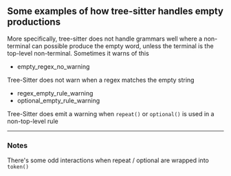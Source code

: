 ## Some examples of how tree-sitter handles empty productions

More specifically, tree-sitter does not handle grammars well where a non-terminal can possible produce the empty word, unless the terminal is the top-level non-terminal. Sometimes it warns of this

- empty_regex_no_warning

Tree-Sitter does not warn when a regex matches the empty string

- regex_empty_rule_warning
- optional_empty_rule_warning

Tree-Sitter does emit a warning when `repeat()` or `optional()` is used in a non-top-level rule

---

### Notes

There's some odd interactions when repeat / optional are wrapped into `token()`
